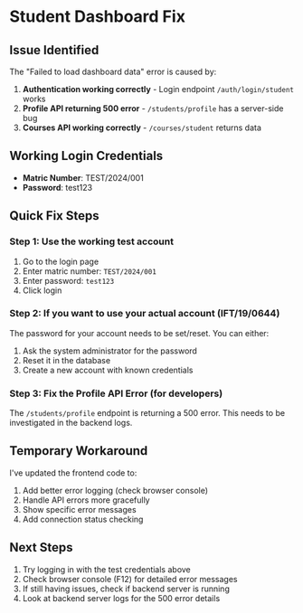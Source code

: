 # Student Dashboard Fix

## Issue Identified
The "Failed to load dashboard data" error is caused by:

1. **Authentication working correctly** - Login endpoint `/auth/login/student` works
2. **Profile API returning 500 error** - `/students/profile` has a server-side bug
3. **Courses API working correctly** - `/courses/student` returns data

## Working Login Credentials
- **Matric Number**: TEST/2024/001
- **Password**: test123

## Quick Fix Steps

### Step 1: Use the working test account
1. Go to the login page
2. Enter matric number: `TEST/2024/001`
3. Enter password: `test123`
4. Click login

### Step 2: If you want to use your actual account (IFT/19/0644)
The password for your account needs to be set/reset. You can either:
1. Ask the system administrator for the password
2. Reset it in the database
3. Create a new account with known credentials

### Step 3: Fix the Profile API Error (for developers)
The `/students/profile` endpoint is returning a 500 error. This needs to be investigated in the backend logs.

## Temporary Workaround
I've updated the frontend code to:
1. Add better error logging (check browser console)
2. Handle API errors more gracefully
3. Show specific error messages
4. Add connection status checking

## Next Steps
1. Try logging in with the test credentials above
2. Check browser console (F12) for detailed error messages
3. If still having issues, check if backend server is running
4. Look at backend server logs for the 500 error details